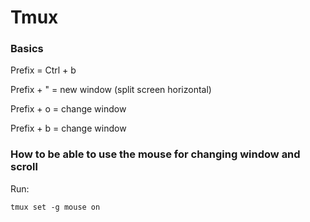 
# Tmux

### Basics
Prefix = Ctrl + b

Prefix + " = new window (split screen horizontal)

Prefix + o = change window

Prefix + b = change window

### How to be able to use the mouse for changing window and scroll
Run:
```
tmux set -g mouse on
```
